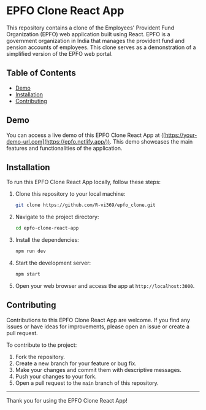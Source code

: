 # EPFO Clone React App

This repository contains a clone of the Employees' Provident Fund Organization (EPFO) web application built using React. EPFO is a government organization in India that manages the provident fund and pension accounts of employees. This clone serves as a demonstration of a simplified version of the EPFO web portal.

## Table of Contents

- [Demo](#demo)
- [Installation](#installation)
- [Contributing](#contributing)


## Demo

You can access a live demo of this EPFO Clone React App at ([https://your-demo-url.com](https://epfo.netlify.app/)). This demo showcases the main features and functionalities of the application.





## Installation

To run this EPFO Clone React App locally, follow these steps:

1. Clone this repository to your local machine:

   ```bash
   git clone https://github.com/R-vi369/epfo_clone.git
   ```

2. Navigate to the project directory:

   ```bash
   cd epfo-clone-react-app
   ```

3. Install the dependencies:

   ```bash
   npm run dev
   ```



4. Start the development server:

   ```bash
   npm start
   ```

5. Open your web browser and access the app at `http://localhost:3000`.

## Contributing

Contributions to this EPFO Clone React App are welcome. If you find any issues or have ideas for improvements, please open an issue or create a pull request.

To contribute to the project:

1. Fork the repository.
2. Create a new branch for your feature or bug fix.
3. Make your changes and commit them with descriptive messages.
4. Push your changes to your fork.
5. Open a pull request to the `main` branch of this repository.



---

Thank you for using the EPFO Clone React App! 
